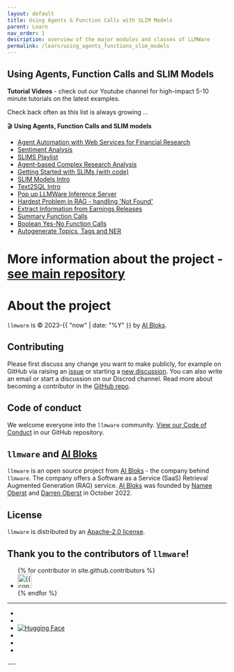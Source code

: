 ```yaml
---
layout: default
title: Using Agents & Function Calls with SLIM Models
parent: Learn
nav_order: 1
description: overview of the major modules and classes of LLMWare  
permalink: /learn/using_agents_functions_slim_models
---
```

Using Agents, Function Calls and SLIM Models
---

**Tutorial Videos** - check out our Youtube channel for high-impact 5-10 minute tutorials on the latest examples.  

Check back often as this list is always growing ...  

🎬 **Using Agents, Function Calls and SLIM models**  
- [Agent Automation with Web Services for Financial Research](https://youtu.be/l0jzsg1_Ik0?si=oBGtALHLplouY9x2)  
- [Sentiment Analysis](https://youtu.be/ERCHP21oAN8?si=fp6D4Tk9J2HdDRXa)  
- [SLIMS Playlist](https://youtube.com/playlist?list=PL1-dn33KwsmAHWCWK6YjZrzicQ2yR6W8T&si=TSFGqQ3ObOO5vDde)  
- [Agent-based Complex Research Analysis](https://youtu.be/y4WvwHqRR60?si=jX3KCrKcYkM95boe)  
- [Getting Started with SLIMs (with code)](https://youtu.be/aWZFrTDmMPc?si=lmo98_quo_2Hrq0C)  
- [SLIM Models Intro](https://www.youtube.com/watch?v=cQfdaTcmBpY)  
- [Text2SQL Intro](https://youtu.be/BKZ6kO2XxNo?si=tXGt63pvrp_rOlIP)  
- [Pop up LLMWare Inference Server](https://www.youtube.com/watch?v=qiEmLnSRDUA&t=20s)   
- [Hardest Problem in RAG - handling 'Not Found'](https://youtu.be/slDeF7bYuv0?si=j1nkdwdGr5sgvUtK)  
- [Extract Information from Earnings Releases](https://youtu.be/d6HFfyDk4YE?si=VmnIiWFmgBtR4DxS)   
- [Summary Function Calls](https://youtu.be/yNg_KH5cPSk?si=Yl94tp_vKA8e7eT7)  
- [Boolean Yes-No Function Calls](https://youtu.be/jZQZMMqAJXs?si=lU4YVI0H0tfc9k6e)  
- [Autogenerate Topics, Tags and NER](https://youtu.be/N6oOxuyDsC4?si=vo2Fd8VG5xTbH4SD)  


# More information about the project - [see main repository](https://www.github.com/llmware-ai/llmware.git)


# About the project

`llmware` is &copy; 2023-{{ "now" | date: "%Y" }} by [AI Bloks](https://www.aibloks.com/home).

## Contributing
Please first discuss any change you want to make publicly, for example on GitHub via raising an [issue](https://github.com/llmware-ai/llmware/issues) or starting a [new discussion](https://github.com/llmware-ai/llmware/discussions).
You can also write an email or start a discussion on our Discrod channel.
Read more about becoming a contributor in the [GitHub repo](https://github.com/llmware-ai/llmware/blob/main/CONTRIBUTING.md).

## Code of conduct
We welcome everyone into the ``llmware`` community.
[View our Code of Conduct](https://github.com/llmware-ai/llmware/blob/main/CODE_OF_CONDUCT.md) in our GitHub repository.

## ``llmware`` and [AI Bloks](https://www.aibloks.com/home)
``llmware`` is an open source project from [AI Bloks](https://www.aibloks.com/home) - the company behind ``llmware``.
The company offers a Software as a Service (SaaS) Retrieval Augmented Generation (RAG) service.
[AI Bloks](https://www.aibloks.com/home) was founded by [Namee Oberst](https://www.linkedin.com/in/nameeoberst/) and [Darren Oberst](https://www.linkedin.com/in/darren-oberst-34a4b54/) in October 2022.

## License

`llmware` is distributed by an [Apache-2.0 license](https://www.github.com/llmware-ai/llmware/blob/main/LICENSE).

## Thank you to the contributors of ``llmware``!
<ul class="list-style-none">
{% for contributor in site.github.contributors %}
  <li class="d-inline-block mr-1">
     <a href="{{ contributor.html_url }}">
        <img src="{{ contributor.avatar_url }}" width="32" height="32" alt="{{ contributor.login }}">
    </a>
  </li>
{% endfor %}
</ul>


---
<ul class="list-style-none">
    <li class="d-inline-block mr-1">
        <a href="https://discord.gg/MhZn5Nc39h"><span><i class="fa-brands fa-discord"></i></span></a>
    </li>
    <li class="d-inline-block mr-1">
        <a href="https://www.youtube.com/@llmware"><span><i class="fa-brands fa-youtube"></i></span></a>
    </li>
    <li class="d-inline-block mr-1">
    <a href="https://huggingface.co/llmware"><span> <img src="https://huggingface.co/front/assets/huggingface_logo-noborder.svg" alt="Hugging Face" class="hugging-face-logo"/> </span></a>
     </li>
    <li class="d-inline-block mr-1">
        <a href="https://www.linkedin.com/company/aibloks/"><span><i class="fa-brands fa-linkedin"></i></span></a>
    </li>
    <li class="d-inline-block mr-1">
        <a href="https://twitter.com/AiBloks"><span><i class="fa-brands fa-square-x-twitter"></i></span></a>
    </li>
    <li class="d-inline-block mr-1">
        <a href="https://www.instagram.com/aibloks/"><span><i class="fa-brands fa-instagram"></i></span></a>
    </li>
</ul>
---
